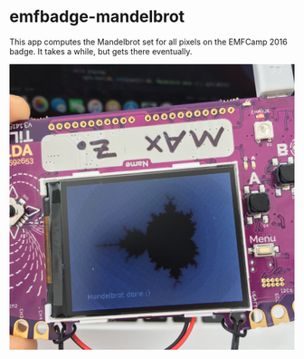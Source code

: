 # emfbadge-mandelbrot

This app computes the Mandelbrot set for all pixels on the EMFCamp 2016 badge. It takes a while, but gets there eventually.

![Sample set](https://raw.githubusercontent.com/Muxelmann/emfbadge-mandelbrot/master/sample.jpg)


